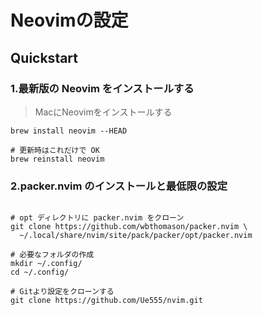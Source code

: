 # Neovimの設定

## Quickstart

### 1.最新版の Neovim をインストールする

>MacにNeovimをインストールする

```shell
brew install neovim --HEAD

# 更新時はこれだけで OK
brew reinstall neovim
```

### 2.packer.nvim のインストールと最低限の設定

```shell

# opt ディレクトリに packer.nvim をクローン
git clone https://github.com/wbthomason/packer.nvim \
  ~/.local/share/nvim/site/pack/packer/opt/packer.nvim

# 必要なフォルダの作成
mkdir ~/.config/
cd ~/.config/

# Gitより設定をクローンする
git clone https://github.com/Ue555/nvim.git
```
